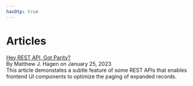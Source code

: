 ```yaml
---
hasOtp: true
---
```


# Articles

<div class="articles-item">
<div class="title"><a href="./paging-expanded-records/">Hey REST API, Got Parity?</a></div>
<div class="byline">By Matthew J. Hagen on January 25, 2023</div>
<div class="summary">
This article demonstates a subtle feature of some REST APIs that enables frontend UI components to optimize the paging of expanded records.</div>
</div>